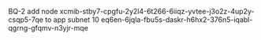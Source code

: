 BQ-2 add node xcmib-stby7-cpgfu-2y2l4-6t266-6iiqz-yvtee-j3o2z-4up2y-csqp5-7qe to app subnet 10 eq6en-6jqla-fbu5s-daskr-h6hx2-376n5-iqabl-qgrng-gfqmv-n3yjr-mqe
